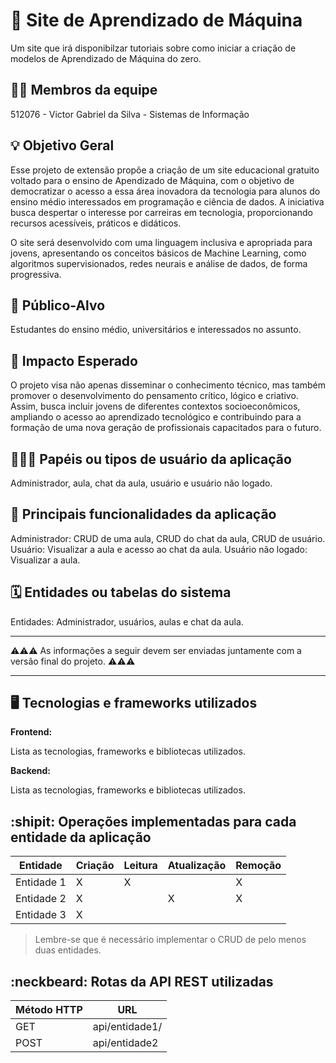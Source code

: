 # :checkered_flag: Site de Aprendizado de Máquina

Um site que irá disponibilzar tutoriais sobre como iniciar a criação de modelos de Aprendizado de Máquina do zero.

## :technologist: Membros da equipe

512076 - Victor Gabriel da Silva - Sistemas de Informação

## :bulb: Objetivo Geral
Esse projeto de extensão propõe a criação de um site educacional gratuito voltado para o ensino de Apendizado de Máquina, com o objetivo de democratizar o acesso a essa área inovadora da tecnologia para alunos do ensino médio interessados em programação e ciência de dados. A iniciativa busca despertar o interesse por carreiras em tecnologia, proporcionando recursos acessíveis, práticos e didáticos.

O site será desenvolvido com uma linguagem inclusiva e apropriada para jovens, apresentando os conceitos básicos de Machine Learning, como algoritmos supervisionados, redes neurais e análise de dados, de forma progressiva. 

## :eyes: Público-Alvo
Estudantes do ensino médio, universitários e interessados no assunto.

## :star2: Impacto Esperado
O projeto visa não apenas disseminar o conhecimento técnico, mas também promover o desenvolvimento do pensamento crítico, lógico e criativo. Assim, busca incluir jovens de diferentes contextos socioeconômicos, ampliando o acesso ao aprendizado tecnológico e contribuindo para a formação de uma nova geração de profissionais capacitados para o futuro.

## :people_holding_hands: Papéis ou tipos de usuário da aplicação

Administrador, aula, chat da aula, usuário e usuário não logado.

## :triangular_flag_on_post:	Principais funcionalidades da aplicação

Administrador: CRUD de uma aula, CRUD do chat da aula, CRUD de usuário.
Usuário: Visualizar a aula e acesso ao chat da aula.
Usuário não logado: Visualizar a aula.

## :spiral_calendar: Entidades ou tabelas do sistema
Entidades:
Administrador, usuários, aulas e chat da aula.


----

:warning::warning::warning: As informações a seguir devem ser enviadas juntamente com a versão final do projeto. :warning::warning::warning:


----

## :desktop_computer: Tecnologias e frameworks utilizados

**Frontend:**

Lista as tecnologias, frameworks e bibliotecas utilizados.

**Backend:**

Lista as tecnologias, frameworks e bibliotecas utilizados.


## :shipit: Operações implementadas para cada entidade da aplicação


| Entidade| Criação | Leitura | Atualização | Remoção |
| --- | --- | --- | --- | --- |
| Entidade 1 | X |  X  |  | X |
| Entidade 2 | X |    |  X | X |
| Entidade 3 | X |    |  |  |

> Lembre-se que é necessário implementar o CRUD de pelo menos duas entidades.

## :neckbeard: Rotas da API REST utilizadas

| Método HTTP | URL |
| --- | --- |
| GET | api/entidade1/|
| POST | api/entidade2 |
